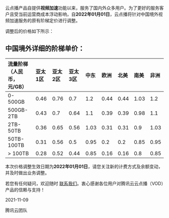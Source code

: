 云点播产品自提供**视频加速**功能以来，服务了国内外众多用户。为了更好的服务客户且受当前运营商成本浮动影响，自**2022年01月01日**，云点播将针对中国境外视频加速服务的原有阶梯定价进行调整。

调整后的价格如下所示：

## 中国境外详细的阶梯单价：

| 流量阶梯（人民币，元/GB） | 亚太1区 | 亚太2区 | 亚太3区 | 中东 | 欧洲 | 北美 | 南美 | 非洲 |
| :------------------------ | :------ | :------ | :------ | :--- | :--- | :--- | :--- | :--- |
| 0-500GB                   | 0.46    | 0.76    | 0.7     | 1.2  | 0.44 | 0.44 | 1.03 | 1.2  |
| 500GB-2TB                 | 0.43    | 0.7     | 0.64    | 1.1  | 0.39 | 0.39 | 0.98 | 1.1  |
| 2TB-50TB                  | 0.36    | 0.65    | 0.56    | 1.03 | 0.31 | 0.31 | 0.9  | 1.03 |
| 50TB-100TB                | 0.31    | 0.56    | 0.5     | 0.95 | 0.2  | 0.2  | 0.85 | 0.95 |
| > 100TB                   | 0.28    | 0.52    | 0.44    | 0.85 | 0.16 | 0.16 | 0.8  | 0.85 |

本次价格调整生效日期为**2022年01月01日**，请您关注新的计费方式及余额变动，并及时做出业务调整。

若您有任何疑问，欢迎随时 [联系我们](https://cloud.tencent.com/document/product/266/19905)。衷心感谢各位用户对腾讯云云点播（VOD）产品的信赖与支持！

2021-11-09

腾讯云团队

